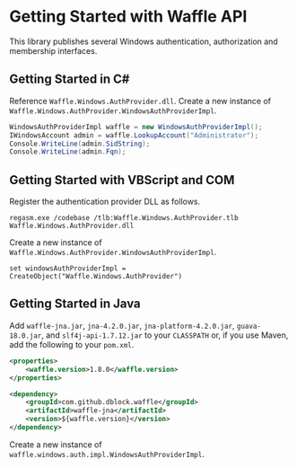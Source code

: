 Getting Started with Waffle API
===============================

This library publishes several Windows authentication, authorization and membership interfaces.

Getting Started in C#
---------------------

Reference `Waffle.Windows.AuthProvider.dll`. Create a new instance of `Waffle.Windows.AuthProvider.WindowsAuthProviderImpl`.

``` csharp
WindowsAuthProviderImpl waffle = new WindowsAuthProviderImpl();
IWindowsAccount admin = waffle.LookupAccount("Administrator");
Console.WriteLine(admin.SidString);
Console.WriteLine(admin.Fqn);
```

Getting Started with VBScript and COM
-------------------------------------

Register the authentication provider DLL as follows. 

``` shell
regasm.exe /codebase /tlb:Waffle.Windows.AuthProvider.tlb Waffle.Windows.AuthProvider.dll
```

Create a new instance of `Waffle.Windows.AuthProvider.WindowsAuthProviderImpl`.

``` vbscript
set windowsAuthProviderImpl = CreateObject("Waffle.Windows.AuthProvider")
```

Getting Started in Java
-----------------------

Add `waffle-jna.jar`, `jna-4.2.0.jar`, `jna-platform-4.2.0.jar`, `guava-18.0.jar`, and `slf4j-api-1.7.12.jar` to your `CLASSPATH` or, if you use Maven, add the following to your `pom.xml`.

``` xml
<properties>
    <waffle.version>1.8.0</waffle.version>
</properties>

<dependency>
    <groupId>com.github.dblock.waffle</groupId>
    <artifactId>waffle-jna</artifactId>
    <version>${waffle.version}</version>
</dependency>
```

Create a new instance of `waffle.windows.auth.impl.WindowsAuthProviderImpl`.
